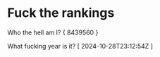 # Fuck the rankings

Who the hell am I?
{ 8439560 }

What fucking year is it?
[ 2024-10-28T23:12:54Z ]
